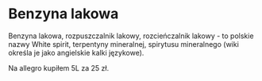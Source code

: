 # Benzyna lakowa

Benzyna lakowa, rozpuszczalnik lakowy, rozcieńczalnik lakowy - to polskie nazwy White spirit, terpentyny mineralnej, spirytusu mineralnego (wiki określa je jako angielskie kalki językowe).

Na allegro kupiłem 5L za 25 zł.
